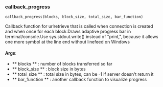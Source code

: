 

### callback_progress
```python
callback_progress(blocks, block_size, total_size, bar_function)
```
Callback function for urlretrieve that is called when connection is created and when once for each block.Draws adaptive progress bar in terminal/console.Use sys.stdout.write() instead of "print,", because it allows one more symbol at the line end without linefeed on Windows

#### Args:

* ** blocks ** :  number of blocks transferred so far
* ** block_size ** :  block size in bytes
* ** total_size ** :  total size in bytes, can be -1 if server doesn't return it
* ** bar_function ** :  another callback function to visualize progress